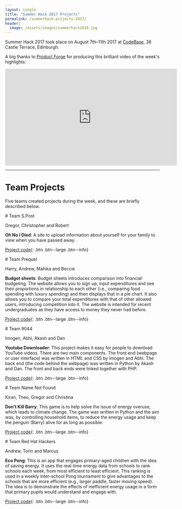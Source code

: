 ```yaml
--- 
layout: single
title: "Summer Hack 2017 Projects"
permalink: /summerhack-projects-2017/
header:
  image: /assets/images/summerhack2016.jpg
--- 
```

Summer Hack 2017 took place on August 7th&ndash;11th 2017 at [CodeBase](https://goo.gl/maps/KD9Gru6wjzr), 38 Castle Terrace, Edinburgh. 

A big thanks to [Product Forge](https://productforge.io) for producing this brilliant video of the week's highlights:
<iframe width="560" height="315" src="https://www.youtube.com/embed/jh6mrX0uLZM" frameborder="0" allowfullscreen></iframe>

----

# Team Projects

Five teams created projects during the week, and these are briefly described below.

<div class="block" markdown="1">
# Team S.Post

Gregor, Christopher and Robert 

**Oh No I Died**: A site to upload information about yourself for your family to view when you have passed away.

[Project code](https://github.com/prewired/summerhack2017-projects/tree/master/oh-no-i-died){: .btn .btn--large .btn--info}
</div>

<div class="block" markdown="1">
# Team Prequel

Harry, Andrew, Mahika and Beccie

**Budget sheets**: Budget sheets introduces comparison into financial budgeting. The website allows you to sign up, input expenditures and see their proportions in relationship to each other (i.e., comparing food spending with luxury spending) and then displays that in a pie chart. It also allows you to compare your total expenditures with that of other allowed users, introducing competition into it. The website is intended for recent undergraduates as they have access to money they never had before.

[Project code](https://github.com/CaptainCorin100/Prequel){: .btn .btn--large .btn--info}
</div>

<div class="block" markdown="1">
# Team 9044

Imogen, Abhi, Akash and Dan

**Youtube Downloader**: This project makes it easy for people to download YouTube videos. There are two main components. The front end (webpage or user interface) was written in HTML and CSS by Imogen and Abhi. The back end (the code behind the webpage) was written in Python by Akash and Dan.  The front and back ends were linked together with PHP.

[Project code](https://github.com/sonicpose/9044){: .btn .btn--large .btn--info}
</div>

<div class="block" markdown="1">
# Team Name Not Found

Kiran, Theo, Gregor and Christina

**Don't Kill Barry**: This game is to help solve the issue of energy overuse, which leads to climate change. The game was written in Python and the aim was, by controlling household items, to reduce the energy usage and keep the penguin (Barry) alive for as long as possible.

[Project code](https://github.com/prewired/summerhack2017-projects/tree/master/dont-kill-barry){: .btn .btn--large .btn--info}
</div>


<div class="block" markdown="1">
# Team Red Hat Hackers

Andrew, Torin and Marcus

**Eco Pong**: This is  an app that engages primary-aged children with the idea of saving energy. It uses the real-time energy data from schools to rank schools each week, from most efficient to least efficient. This ranking is used in a weekly inter-school Pong tournament to give advantages to the schools that are more efficient (e.g., larger paddle, faster moving speed). The idea is to demonstrate the effects of inefficient energy usage in a form that primary pupils would understand and engage with.

[Project code](https://github.com/prewired/summerhack2017-projects/tree/master/eco-pong){: .btn .btn--large .btn--info}
</div>


